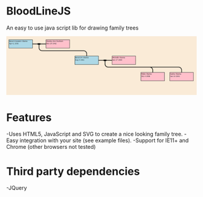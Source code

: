# BloodLineJS
An easy to use java script lib for drawing family trees

![alt tag](https://raw.githubusercontent.com/jfdomitor/bloodlinejs/master/bloodlinejs.png)

# Features
-Uses HTML5, JavaScript and SVG to create a nice looking family tree.
-Easy integration with your site (see example files).
-Support for IE11+ and Chrome (other browsers not tested)


# Third party dependencies
-JQuery
